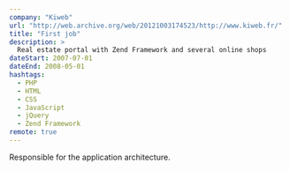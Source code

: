 ```yaml
---
company: "Kiweb"
url: "http://web.archive.org/web/20121003174523/http://www.kiweb.fr/"
title: "First job"
description: >
  Real estate portal with Zend Framework and several online shops
dateStart: 2007-07-01
dateEnd: 2008-05-01
hashtags:
  - PHP
  - HTML
  - CSS
  - JavaScript
  - jQuery
  - Zend Framework
remote: true
---
```


Responsible for the application architecture.
